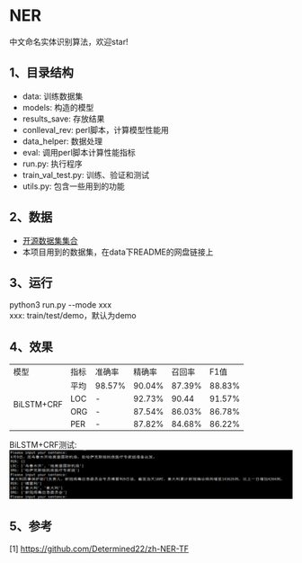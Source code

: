 # NER
中文命名实体识别算法，欢迎star!

## 1、目录结构
<ul>
    <li>data: 训练数据集</li>
    <li>models: 构造的模型</li>
    <li>results_save: 存放结果</li>
    <li>conlleval_rev: perl脚本，计算模型性能用</li>
    <li>data_helper: 数据处理</li>
    <li>eval: 调用perl脚本计算性能指标</li>
    <li>run.py: 执行程序</li>
    <li>train_val_test.py: 训练、验证和测试</li>
    <li>utils.py: 包含一些用到的功能</li>
</ul>

## 2、数据
<ul>
    <li><a href="https://github.com/CLUEbenchmark/CLUEDatasetSearch">开源数据集集合</a></li>
    <li>本项目用到的数据集，在data下README的网盘链接上</li>
</ul>

## 3、运行
python3 run.py --mode xxx <br />
xxx: train/test/demo，默认为demo

## 4、效果
<table>
    <tr>
        <td>模型</td>
        <td>指标</td>
        <td>准确率</td>
        <td>精确率</td>
        <td>召回率</td>
        <td>F1值</td>
    </tr>
    <tr>
        <td rowspan="4">BiLSTM+CRF</td>
        <td>平均</td>
        <td>98.57%</td>
        <td>90.04%</td>
        <td>87.39%</td>
        <td>88.83%</td>
    </tr>
    <tr>
        <td>LOC</td>
        <td>-</td>
        <td>92.73%</td>
        <td>90.44</td>
        <td>91.57%</td>
    </tr>
    <tr>
        <td>ORG</td>
        <td>-</td>
        <td>87.54%</td>
        <td>86.03%</td>
        <td>86.78%</td>
    </tr>
    <tr>
        <td>PER</td>
        <td>-</td>
        <td>87.82%</td>
        <td>84.68%</td>
        <td>86.22%</td>
    </tr>
</table>

BiLSTM+CRF测试:
<img src="imgs/demo.png">
## 5、参考
[1] https://github.com/Determined22/zh-NER-TF
